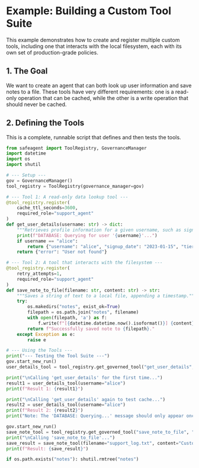 # Example: Building a Custom Tool Suite

This example demonstrates how to create and register multiple custom tools, including one that interacts with the local filesystem, each with its own set of production-grade policies.

## 1. The Goal

We want to create an agent that can both look up user information and save notes to a file. These tools have very different requirements: one is a read-only operation that can be cached, while the other is a write operation that should never be cached.

## 2. Defining the Tools

This is a complete, runnable script that defines and then tests the tools.

```python
from safeagent import ToolRegistry, GovernanceManager
import datetime
import os
import shutil

# --- Setup ---
gov = GovernanceManager()
tool_registry = ToolRegistry(governance_manager=gov)

# --- Tool 1: A read-only data lookup tool ---
@tool_registry.register(
    cache_ttl_seconds=3600,
    required_role="support_agent"
)
def get_user_details(username: str) -> dict:
    """Retrieves profile information for a given username, such as signup date and account tier."""
    print(f"DATABASE: Querying for user '{username}'...")
    if username == "alice":
        return {"username": "alice", "signup_date": "2023-01-15", "tier": "premium"}
    return {"error": "User not found"}

# --- Tool 2: A tool that interacts with the filesystem ---
@tool_registry.register(
    retry_attempts=1,
    required_role="support_agent"
)
def save_note_to_file(filename: str, content: str) -> str:
    """Saves a string of text to a local file, appending a timestamp."""
    try:
        os.makedirs("notes", exist_ok=True)
        filepath = os.path.join("notes", filename)
        with open(filepath, 'a') as f:
            f.write(f"[{datetime.datetime.now().isoformat()}] {content}\n")
        return f"Successfully saved note to {filepath}."
    except Exception as e:
        raise e

# --- Using the Tools ---
print("--- Testing the Tool Suite ---")
gov.start_new_run()
user_details_tool = tool_registry.get_governed_tool("get_user_details", "support_agent")

print("\nCalling 'get_user_details' for the first time...")
result1 = user_details_tool(username="alice")
print(f"Result 1: {result1}")

print("\nCalling 'get_user_details' again to test cache...")
result2 = user_details_tool(username="alice")
print(f"Result 2: {result2}")
print("Note: The 'DATABASE: Querying...' message should only appear once.")

gov.start_new_run()
save_note_tool = tool_registry.get_governed_tool("save_note_to_file", "support_agent")
print("\nCalling 'save_note_to_file'...")
save_result = save_note_tool(filename="support_log.txt", content="Customer issue #555 resolved.")
print(f"Result: {save_result}")

if os.path.exists("notes"): shutil.rmtree("notes")

```